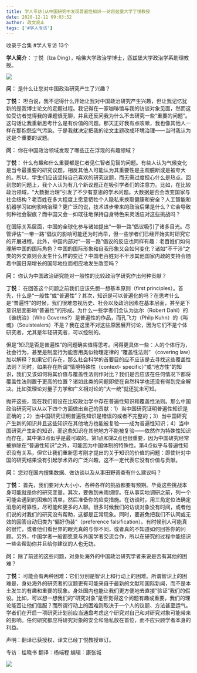 ```yaml
---
title: 学人专访|从中国研究中发现普遍性知识——访匹兹堡大学丁悦教授
date: 2020-12-11 09:03:52
author: 政文观止
tags: ['#学人专访']
---
```



收录于合集 #学人专访 13个

**学人简介：** 丁悦（Iza Ding），哈佛大学政治学博士，匹兹堡大学政治学系助理教授。

![](/images/193/2.png)  

  

 **问：** 是什么让您对中国政治研究产生了兴趣？

  

 **丁悦：**
坦白说，我不记得什么开始让我对中国政治研究产生兴趣，但让我记忆犹新的是我博士论文的定题过程。我记得在一家咖啡馆与我的访谈对象见面，然而这位受访者觉得我的课题很无聊，并且还反问我为什么不去研究一些“重要的问题”。这句话让我重新思考什么是有价值的问题。那天正好我有点咳嗽，我也像其他人一样在那抱怨空气污染。于是我就决定把我的论文主题改成环境治理——当时我认为这是个重要的议题。

  

 **问：** 你在中国政治领域发现了哪些正在浮现的有趣领域？

  

 **丁悦：**
什么有趣和什么重要都是仁者见仁智者见智的问题。有些人认为气候变化是当今最重要的研究议题，相反其他人可能认为其重要性是主观臆断或是被夸大的。所以，学生们应该坚持自己喜欢的研究议题，而无需过度担心什么是热点。回到您的问题上，我个人认为有几个新议题正在吸引学者们的注意力。比如，在比较政治领域，“大数据治理”引发了不少有意思的学术问题。大数据是否会改变国家与社会结构？老百姓在多大程度上愿意牺牲个人隐私来换取健康和安全？人工智能和机器学习如何影响治理？更广泛的说，技术进步带来的政治后果是什么？它会导致何种社会裂痕？而中国又会一如既往地保持自身特色来灵活应对这些挑战吗？

  

在国际关系层面，中国的全球化参与诸如提出“一带一路”倡议吸引了诸多目光。尽管评估“一带一路”倡议的影响可能还为时尚早，但一些学者们已经开始实时研究它的开展进程。此外，中国内部对“一带一路”倡议的反应也同样有趣：老百姓们如何理解中国的国际角色？中国的国际形象和自我形象又会如何变化？诸如“不干涉”之类的外交原则会发生什么样的变迁？中国老百姓对不干涉其他国家内政的支持会随着中国日渐增长的国际地位而相应地发生改变吗？

  

 **问：** 你认为中国政治研究能对一般性的比较政治学研究作出何种贡献？

  

 **丁悦：** 在回答这个问题之前我们应该先想一想基本原则（first
principles）。首先，什么是“一般性”或“普遍性”？其次，知识是可以普遍化的吗？在思考什么是“普遍性”的时候，我们很难忽视历史、社会以及政治因素在基本层面，甚至是下意识层面影响“普遍性”的形成。为什么一些学者们会认为达尔（Robert
Dahl）的《谁统治》（Who Governs?）是普遍性的作品，而孔飞力（Philp
Kuhn）的《叫魂》（Soulstealers）不是？我在这里不对这些原因展开讨论，因为它们不是个体研究者，尤其是年轻研究者，可以控制的。

  

但是“知识是否是普遍性”的问题确实值得思考。问得更具体一些：人的个体行为，社会行为，甚至是制度行为能否用类似物理定律的 “覆盖性法则” （covering
law）加以解释？如果它们存在，那么社会科学的首要目的应不应该是去寻找这些覆盖性法则？同时，如果存在所谓“情境特殊性（context-
specific）”或“地方性”的知识，我们又该如何将其价值与覆盖性法则作对比？我们是否应该在任何情况下都将覆盖性法则置于更高的位置？诸如此类的问题即使在自然科学也还没有得到完全解决。比如弦理论对量子力学和广义相对论的“大一统”就还犹未可知。

  

抛开这些，现在我们假设在比较政治学中存在普遍性知识和覆盖性法则。那么中国政治研究可以从以下四个方面做出自己的贡献：1）当中国研究证明普遍性知识是正确的；2）当中国研究证明普遍性知识是错误的或者不完整的；3）当中国研究产生新的知识并且这些知识在其他地方也能被复验——成为普遍性知识；4）当中国研究产生新的知识，而这些知识在其他地方不能被复验——依然作为特殊性知识而存在。其中第3点似乎是最可取的。第1点和第2点也很重要，因为中国研究经常被排除在“普遍性知识”之外，可能因为中国体制的特殊性。第4点似乎与普遍性知识没有关系，但它让我们重新思考刚才提出的关于知识的价值的问题：即使针对中国的研究结果没有引起学术界的广泛兴趣，这不一定代表它没有价值与贡献。

  

 **问：** 您对在国内搜集数据、做访谈以及从事田野调查有什么建议吗？

  

 **丁悦：**
首先，我们要对大大小小、各种各样的挑战都要有预期。毕竟这些挑战本身可能就是你的研究变量。其次，要做到未雨绸缪。在从事实地调研之前，列一个可能会遇到的困难的清单，然后准备你的应变措施。在访谈时，用三角定位法确定消息的可靠性，尽可能和更多的人聊。很多时候我们的访谈对象没有时间，或者他们说的对我们的研究没有帮助，这都是正常现象。同时，要避免把我们不认同或无效的回答自动归类为“偏好伪装”（preference
falsification）。有时候别人可能真的很忙，或者他们看世界的眼光真的与你不同，或者真的不知道如何回答你的问题。另外，中国学者一般都愿意与外国学者交流合作，所以在研究的过程中能结识一些会帮助你并且给你建议的人也无妨。

  

 **问：** 除了前述的这些问题，对身处海外的中国政治研究学者来说是否有其他的困难？

  

 **丁悦：**
可能会有两种困难：它们分别是智识上和行动上的困难。所谓智识上的困难是，身处海外的研究者的议题更有可能来自于最新的文献和国际新闻，而不是本土发生的有趣和重要的现象。身处国内也能让我们更方便地去直接“验证”我们的假设。比如，可以想一想我们的“研究对象”是否觉得这个问题有趣或重要，我们的理论能否让他们信服？而所谓行动上的困难则取决于一个人的议题、方法甚至运气。学者们在开启一项研究计划前应当通盘考虑这个研究对自己和对研究对象可能带来的影响。任何研究都应将研究对象的安全和隐私放在首位，而不应只顾学者本身的利益。

  

声明：翻译已获授权，译文已经丁悦教授审订。

专访：桂晓书 翻译：杨端程 编辑：康张城

  

![](/images/193/3.jpeg)

  

